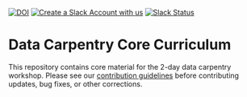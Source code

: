 [![DOI](https://zenodo.org/badge/DOI/10.5281/zenodo.3269869.svg)](https://doi.org/10.5281/zenodo.3269869)
[![Create a Slack Account with us](https://img.shields.io/badge/Create_Slack_Account-The_Carpentries-071159.svg)](https://swc-slack-invite.herokuapp.com/)
[![Slack Status](https://img.shields.io/badge/Slack_Channel-dc--ecology--data--org-E01563.svg)](https://swcarpentry.slack.com/messages/C9WJAN3CH)

# Data Carpentry Core Curriculum

This repository contains core material for the 2-day data carpentry workshop. Please see our [contribution guidelines](CONTRIBUTING.md) before contributing updates, bug fixes, or other corrections.


